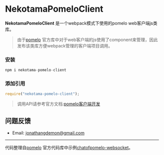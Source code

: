 
# NekotamaPomeloClient

**NekotamaPomeloClient** 是一个webpack模式下使用的pomelo web客户端js类库。 
>由于[pomelo][1]  官方库中对于web客户端的js使用了component来管理，因此发布该类库方便webpack管理的客户端项目调用。

### 安装
``` javascript
npm i nekotama-pomelo-client
```

### 添加引用
``` javascript
require("nekotama-pomelo-client");
```
>调用API请参考官方文档:[pomelo客户端开发][3]

## 问题反馈
- Email: <jonathangdemon@gmail.com>

----------
代码整理自[pomelo][1]  官方代码库中示例[chatofpomelo-websocket][2]。

  [1]: https://github.com/NetEase/pomelo
  [2]: https://github.com/NetEase/chatofpomelo-websocket/tree/master/web-server/public/js/lib
  [3]: https://github.com/NetEase/pomelo/wiki/pomelo%E5%AE%A2%E6%88%B7%E7%AB%AF%E5%BC%80%E5%8F%91